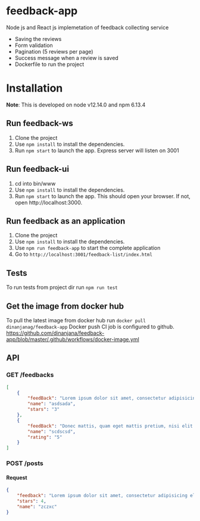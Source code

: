 # feedback-app
Node js and React js implemetation of feedback collecting service
- Saving the reviews
- Form validation
- Pagination (5 reviews per page)
- Success message when a review is saved
- Dockerfile to run the project

# Installation
**Note**: This is developed on node v12.14.0 and npm 6.13.4
## Run feedback-ws
1. Clone the project
2. Use `npm install` to install the dependencies.
3. Run `npm start` to launch the app. Express server will listen on 3001
## Run feedback-ui
1. cd into bin/www
2. Use `npm install` to install the dependencies.
3. Run `npm start` to launch the app. This should open your browser. If not, open http://localhost:3000.
## Run feedback as an application
1. Clone the project
2. Use `npm install` to install the dependencies.
3. Use `npm run feedback-app` to start the complete application
4. Go to `http://localhost:3001/feedback-list/index.html`

## Tests
To run tests from project dir run `npm run test`

## Get the image from docker hub

To pull the latest image from docker hub run
`docker pull dinanjanag/feedback-app`
Docker push CI job is configured to github.
https://github.com/dinanjana/feedback-app/blob/master/.github/workflows/docker-image.yml

## API

### GET /feedbacks


```json
[
    {
        "feedBack": "Lorem ipsum dolor sit amet, consectetur adipisicing elit.",
        "name": "asdsada",
        "stars": "3"
    },
    {
        "feedBack": "Donec mattis, quam eget mattis pretium, nisi elit pellentesque sapien, id consequat eros risus vel neque.",
        "name": "scdscsd",
        "rating": "5"
    }
]
```

### POST /posts

#### Request

```json
{
    "feedback": "Lorem ipsum dolor sit amet, consectetur adipisicing elit.",
    "stars": 4,
    "name": "zczxc"
}
```
